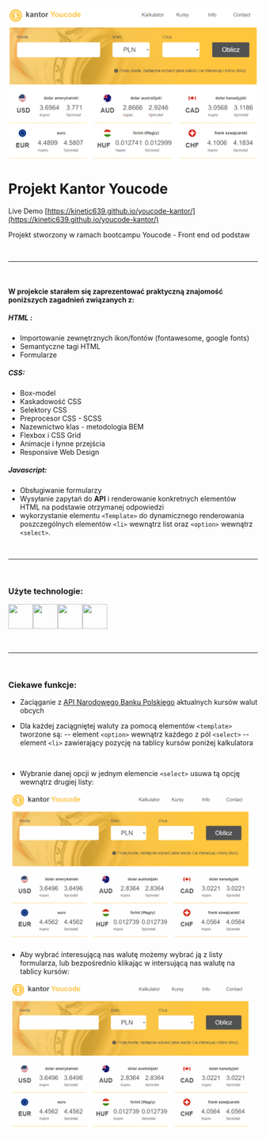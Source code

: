 

![mobile view](https://github.com/Kinetic639/youcode-kantor/blob/main/img/miniatures/website.png?raw=true)
# Projekt Kantor Youcode
Live Demo
[https://kinetic639.github.io/youcode-kantor/](https://kinetic639.github.io/youcode-kantor/)

Projekt stworzony w ramach bootcampu Youcode - Front end od podstaw

&nbsp;  

---  

&nbsp;  

#### W projekcie starałem się zaprezentować praktyczną znajomość poniższych zagadnień związanych z:

##### HTML :  
- Importowanie zewnętrznych ikon/fontów (fontawesome, google fonts)
- Semantyczne tagi HTML
- Formularze 


##### CSS:
- Box-model
- Kaskadowość CSS
- Selektory CSS
- Preprocesor CSS - SCSS
- Nazewnictwo klas - metodologia BEM
- Flexbox i CSS Grid
- Animacje i łynne przejścia
- Responsive Web Design 

##### Javascript:
- Obsługiwanie formularzy
- Wysyłanie zapytań do **API** i renderowanie konkretnych elementów HTML na podstawie otrzymanej odpowiedzi 
- wykorzystanie elementu `<Template>` do dynamicznego renderowania poszczególnych elementów `<li>` wewnątrz list oraz `<option>` wewnątrz `<select>`. 

&nbsp;  

---   

&nbsp;
### Użyte technologie:

<img src="https://cdn0.iconfinder.com/data/icons/HTML5/256/HTML_Logo.png" width="50" height="50"><img src="https://cdn1.iconfinder.com/data/icons/logotypes/32/badge-css-3-512.png" width="50" height="50"><img src="https://cdn4.iconfinder.com/data/icons/logos-and-brands/512/288_Sass_logo-256.png" width="50" height="50"><img src="https://cdn4.iconfinder.com/data/icons/logos-and-brands/512/187_Js_logo_logos-256.png" width="50" height="50">

&nbsp;

---   

&nbsp;

### Ciekawe funkcje:
- Zaciąganie z [API Narodowego Banku Polskiego](http://api.nbp.pl/) aktualnych kursów walut obcych
&nbsp;

- Dla każdej zaciągniętej waluty za pomocą elementów `<template>` tworzone są:
-- element `<option>` wewnątrz każdego z pól `<select>` 
-- element `<li>` zawierający pozycję na tablicy kursów poniżej kalkulatora

&nbsp;

- Wybranie danej opcji w jednym elemencie `<select>` usuwa tą opcję wewnątrz drugiej listy:

![remove selected option](https://github.com/Kinetic639/youcode-kantor/blob/main/img/miniatures/remove_selected.gif?raw=true)

- Aby wybrać interesującą nas walutę możemy wybrać ją z listy formularza, lub bezpośrednio klikając w intersującą nas walutę na tablicy kursów:

![remove selected option](https://github.com/Kinetic639/youcode-kantor/blob/main/img/miniatures/selection.gif?raw=true)
&nbsp;

